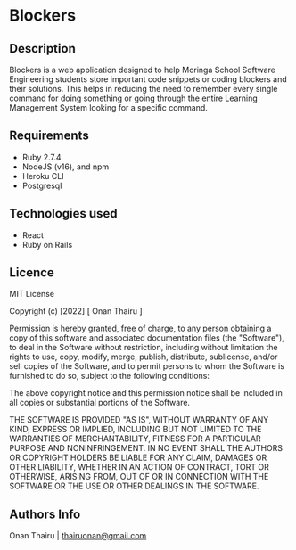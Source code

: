 # Blockers

## Description

Blockers is a web application designed to help Moringa School Software Engineering students store important code snippets or coding blockers and their solutions. This helps in reducing the need to remember every single command for doing something or going through the entire Learning Management System looking for a specific command. 

## Requirements

- Ruby 2.7.4
- NodeJS (v16), and npm
- Heroku CLI
- Postgresql

## Technologies used
- React
- Ruby on Rails

## Licence
 
 MIT License
 
 Copyright (c) [2022] [ Onan Thairu ]
 
 Permission is hereby granted, free of charge, to any person obtaining a copy
 of this software and associated documentation files (the "Software"), to deal
 in the Software without restriction, including without limitation the rights
 to use, copy, modify, merge, publish, distribute, sublicense, and/or sell
 copies of the Software, and to permit persons to whom the Software is
 furnished to do so, subject to the following conditions:
 
 The above copyright notice and this permission notice shall be included in all
 copies or substantial portions of the Software.
 
 THE SOFTWARE IS PROVIDED "AS IS", WITHOUT WARRANTY OF ANY KIND, EXPRESS OR
 IMPLIED, INCLUDING BUT NOT LIMITED TO THE WARRANTIES OF MERCHANTABILITY,
 FITNESS FOR A PARTICULAR PURPOSE AND NONINFRINGEMENT. IN NO EVENT SHALL THE
 AUTHORS OR COPYRIGHT HOLDERS BE LIABLE FOR ANY CLAIM, DAMAGES OR OTHER
 LIABILITY, WHETHER IN AN ACTION OF CONTRACT, TORT OR OTHERWISE, ARISING FROM,
 OUT OF OR IN CONNECTION WITH THE SOFTWARE OR THE USE OR OTHER DEALINGS IN THE
 SOFTWARE.
 
 ## Authors Info

 Onan Thairu | thairuonan@gmail.com